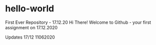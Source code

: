 # hello-world
First Ever Repository - 17.12.20
Hi There! Welcome to Github - your first assignment on 17.12.2020


Updates 17/12 11062020
